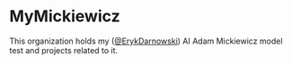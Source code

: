 # MyMickiewicz

This organization holds my ([@ErykDarnowski](https://github.com/ErykDarnowski)) AI Adam Mickiewicz model test and projects related to it.
